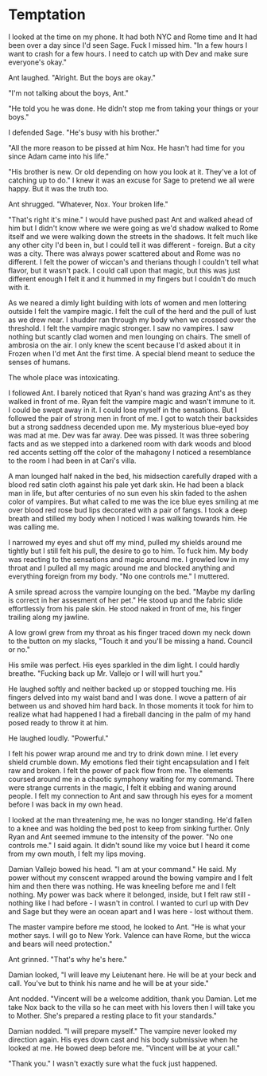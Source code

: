 # Temptation

I looked at the time on my phone.  It had both NYC and Rome time and It had been over a day since I'd seen Sage.  Fuck I missed him.  "In a few hours I want to crash for a few hours.  I need to catch up with Dev and make sure everyone's okay."

Ant laughed.  "Alright.  But the boys are okay."

"I'm not talking about the boys, Ant."

"He told you he was done.  He didn't stop me from taking your things or your boys."

I defended Sage.  "He's busy with his brother."

"All the more reason to be pissed at him Nox.  He hasn't had time for you since Adam came into his life."

"His brother is new.  Or old depending on how you look at it.  They've a lot of catching up to do."  I knew it was an excuse for Sage to pretend we all were happy.  But it was the truth too.

Ant shrugged.  "Whatever, Nox.  Your broken life."

"That's right it's mine."  I would have pushed past Ant and walked ahead of him but I didn't know where we were going as we'd shadow walked to Rome itself and we were walking down the streets in the shadows.  It felt much like any other city I'd been in, but I could tell it was different - foreign.  But a city was a city.  There was always power scattered about and Rome was no different.  I felt the power of wiccan's and therians though I couldn't tell what flavor, but it wasn't pack.  I could call upon that magic, but this was just different enough I felt it and it hummed in my fingers but I couldn't do much with it.

As we neared a dimly light building with lots of women and men lottering outside I felt the vampire magic.  I felt the cull of the herd and the pull of lust as we drew near.  I shudder ran through my body when we crossed over the threshold.  I felt the vampire magic stronger.  I saw no vampires.  I saw nothing but scantly clad women and men lounging on chairs.  The smell of ambrosia on the air.  I only knew the scent because I'd asked about it in Frozen when I'd met Ant the first time.  A special blend meant to seduce the senses of humans.

The whole place was intoxicating.

I followed Ant.  I barely noticed that Ryan's hand was grazing Ant's as they walked in front of me.  Ryan felt the vampire magic and wasn't immune to it.  I could be swept away in it.  I could lose myself in the sensations.  But I followed the pair of strong men in front of me.  I got to watch their backsides but a strong saddness decended upon me.  My mysterious blue-eyed boy was mad at me.  Dev was far away.  Dee was pissed.  It was three sobering facts and as we stepped into a darkened room with dark woods and blood red accents setting off the color of the mahagony I noticed a resemblance to the room I had been in at Cari's villa.

A man lounged half naked in the bed, his midsection carefully draped with a blood red satin cloth against his pale yet dark skin.  He had been a black man in life, but after centuries of no sun even his skin faded to the ashen color of vampires.  But what called to me was the ice blue eyes smiling at me over blood red rose bud lips decorated with a pair of fangs.  I took a deep breath and stilled my body when I noticed I was walking towards him.  He was calling me.

I narrowed my eyes and shut off my mind, pulled my shields around me tightly but I still felt his pull, the desire to go to him.  To fuck him.  My body was reacting to the sensations and magic around me.  I growled low in my throat and I pulled all my magic around me and blocked anything and everything foreign from my body.  "No one controls me."  I muttered.

A smile spread across the vampire lounging on the bed.  "Maybe my darling is correct in her assesment of her pet."  He stood up and the fabric slide effortlessly from his pale skin.  He stood naked in front of me, his finger trailing along my jawline.

A low growl grew from my throat as his finger traced down my neck down to the button on my slacks, "Touch it and you'll be missing a hand.  Council or no."

His smile was perfect.  His eyes sparkled in the dim light.  I could hardly breathe.  "Fucking back up Mr. Vallejo or I will will hurt you."

He laughed softly and neither backed up or stopped touching me.  His fingers delved into my waist band and I was done.  I wove a pattern of air between us and shoved him hard back.  In those moments it took for him to realize what had happened I had a fireball dancing in the palm of my hand posed ready to throw it at him.

He laughed loudly.  "Powerful."

I felt his power wrap around me and try to drink down mine.  I let every shield crumble down.  My emotions fled their tight encapsulation and I felt raw and broken.  I felt the power of pack flow from me.  The elements coursed around me in a chaotic symphony waiting for my command.  There were strange currents in the magic, I felt it ebbing and waning around people.  I felt my connection to Ant and saw through his eyes for a moment before I was back in my own head.

I looked at the man threatening me, he was no longer standing.  He'd fallen to a knee and was holding the bed post to keep from sinking further.  Only Ryan and Ant seemed immune to the intensity of the power.  "No one controls me."  I said again.  It didn't sound like my voice but I heard it come from my own mouth, I felt my lips moving.

Damian Vallejo bowed his head.  "I am at your command."  He said.  My power without my conscent wrapped around the bowing vampire and I felt him and then there was nothing.  He was kneeling before me and I felt nothing.  My power was back where it belonged, inside, but I felt raw still - nothing like I had before - I wasn't in control.  I wanted to curl up with Dev and Sage but they were an ocean apart and I was here - lost without them.

The master vampire before me stood, he looked to Ant.  "He is what your mother says.  I will go to New York.  Valence can have Rome, but the wicca and bears will need protection."

Ant grinned.  "That's why he's here."

Damian looked, "I will leave my Leiutenant here.  He will be at your beck and call.  You've but to think his name and he will be at your side."

Ant nodded.  "Vincent will be a welcome addition, thank you Damian.  Let me take Nox back to the villa so he can meet with his lovers then I will take you to Mother.  She's prepared a resting place to fit your standards."

Damian nodded.  "I will prepare myself."  The vampire never looked my direction again.  His eyes down cast and his body submissive when he looked at me.  He bowed deep before me.  "Vincent will be at your call."

"Thank you."  I wasn't exactly sure what the fuck just happened.